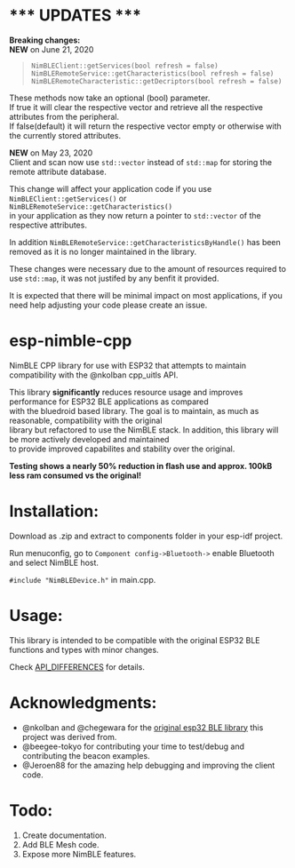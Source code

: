 # *** UPDATES ***
**Breaking changes:**   
**NEW** on June 21, 2020
> ```
> NimBLEClient::getServices(bool refresh = false)   
> NimBLERemoteService::getCharacteristics(bool refresh = false)   
> NimBLERemoteCharacteristic::getDecriptors(bool refresh = false)
>```
These methods now take an optional (bool) parameter.   
If true it will clear the respective vector and retrieve all the respective attributes from the peripheral.   
If false(default) it will return the respective vector empty or otherwise with the currently stored attributes. 

**NEW** on May 23, 2020   
Client and scan now use `std::vector` instead of `std::map` for storing the remote attribute database.   
   
This change will affect your application code if you use `NimBLEClient::getServices()` or `NimBLERemoteService::getCharacteristics()`   
in your application as they now return a pointer to `std::vector` of the respective attributes.   

In addition `NimBLERemoteService::getCharacteristicsByHandle()` has been removed as it is no longer maintained in the library.

These changes were necessary due to the amount of resources required to use `std::map`, it was not justifed by any benfit it provided.   
   
It is expected that there will be minimal impact on most applications, if you need help adjusting your code please create an issue.   

# esp-nimble-cpp
NimBLE CPP library for use with ESP32 that attempts to maintain compatibility with the @nkolban cpp_uitls API.

This library **significantly** reduces resource usage and improves performance for ESP32 BLE applications as compared    
with the bluedroid based library. The goal is to maintain, as much as reasonable, compatibility with the original   
library but refactored to use the NimBLE stack. In addition, this library will be more actively developed and maintained   
to provide improved capabilites and stability over the original.

**Testing shows a nearly 50% reduction in flash use and approx. 100kB less ram consumed vs the original!**

  
# Installation:

Download as .zip and extract to components folder in your esp-idf project.

Run menuconfig, go to `Component config->Bluetooth->` enable Bluetooth and select NimBLE host.

`#include "NimBLEDevice.h"` in main.cpp.


# Usage: 

This library is intended to be compatible with the original ESP32 BLE functions and types with minor changes.  

Check [API_DIFFERENCES](https://github.com/h2zero/esp-nimble-cpp/blob/master/API_DIFFERENCES.md) for details.


# Acknowledgments:

* @nkolban and @chegewara for the [original esp32 BLE library](https://github.com/nkolban/esp32-snippets) this project was derived from.
* @beegee-tokyo for contributing your time to test/debug and contributing the beacon examples.
* @Jeroen88 for the amazing help debugging and improving the client code.

# Todo:

1. Create documentation.
2. Add BLE Mesh code.
3. Expose more NimBLE features.